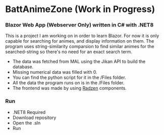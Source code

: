 # BattAnimeZone (Work in Progress)

### Blazor Web App (Webserver Only) written in C# with .NET8

This is a project I am working on in order to learn Blazor.
For now it is only capable for searching for animes, and display information on them.
The program uses string-similarity comparsion to find similar animes for the <br> searched-string so there's no need for an exact search term.

- The data was fetched from MAL using the Jikan API to build the database.
- Missing numerical data was filled with 0.
- You can find the python script for it in the /Files folder.
- All the data the program runs on is in the /Files folder.
- The frontend was made by using [Radzen](https://blazor.radzen.com) components. 



### Run

- .NET8 Required
- Download repository
- Open the .sln
- Run